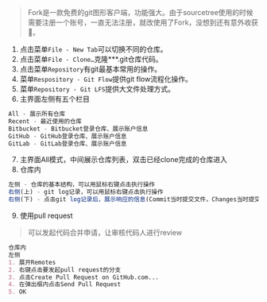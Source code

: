 > Fork是一款免费的git图形客户端，功能强大。由于sourcetree使用的时候需要注册一个账号，一直无法注册，就改使用了Fork，没想到还有意外收获🙂。

1. 点击菜单`File - New Tab`可以切换不同的仓库。
2. 点击菜单`File - Clone…`克隆***.git仓库代码。
3. 点击菜单`Repository`有git最基本常用的操作。
4. 菜单`Respository - Git Flow`提供git flow流程化操作。
5. 菜单`Repository - Git LFS`提供大文件处理方式。
6. 主界面左侧有五个栏目
```javascript
All - 展示所有仓库
Recent - 最近使用的仓库
Bitbucket - Bitbucket登录仓库、展示账户信息
GitHub - GitHub登录仓库、展示账户信息
GitLab - GitLab登录仓库、展示账户信息
```

7. 主界面All模式，中间展示仓库列表，双击已经clone完成的仓库进入
8. 仓库内

```javascript
左侧 - 仓库的基本结构，可以用鼠标右键点击执行操作
右侧(上) - git log记录，可以用鼠标右键点击执行操作
右侧(下) - 点击git log记录后，展示响应的信息(Commit当时提交文件，Changes当时提交文件改变内容对比，File Tree当时提交的文件树)
```

9. 使用pull request

> 可以发起代码合并申请，让审核代码人进行review

```markdown
仓库内
左侧
1. 展开Remotes
2. 右键点击要发起pull request的分支
3. 点击Create Pull Request on GitHub.com...
4. 在弹出框内点击Send Pull Request
5. OK
```

